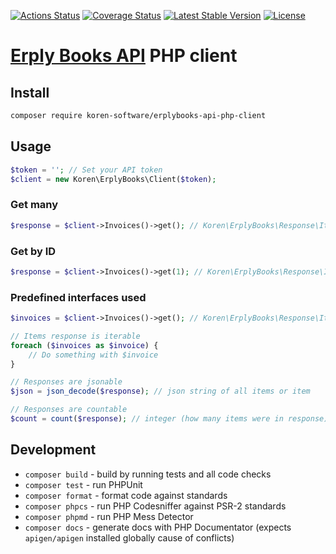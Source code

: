 [![Actions Status](https://github.com/koren-software/erplybooks-api-php-client/workflows/build/badge.svg)](https://github.com/koren-software/erplybooks-api-php-client/actions)
[![Coverage Status](https://coveralls.io/repos/koren-software/erplybooks-api-php-client/badge.svg?branch=master&service=github)](https://coveralls.io/github/koren-software/erplybooks-api-php-client?branch=master)
[![Latest Stable Version](https://poser.pugx.org/koren-software/erplybooks-api-php-client/v/stable)](https://packagist.org/packages/koren-software/erplybooks-api-php-client)
[![License](https://img.shields.io/badge/license-MIT-blue.svg)](LICENSE)

# [Erply Books API](https://www.erplybooks.com/api/) PHP client

## Install

````bash
composer require koren-software/erplybooks-api-php-client
````

## Usage

```php
$token = ''; // Set your API token
$client = new Koren\ErplyBooks\Client($token);
```

### Get many
```php
$response = $client->Invoices()->get(); // Koren\ErplyBooks\Response\ItemsResponse
```

### Get by ID
```php
$response = $client->Invoices()->get(1); // Koren\ErplyBooks\Response\ItemResponse
```

### Predefined interfaces used
```php
$invoices = $client->Invoices()->get(); // Koren\ErplyBooks\Response\ItemsResponse

// Items response is iterable
foreach ($invoices as $invoice) {
    // Do something with $invoice
}

// Responses are jsonable
$json = json_decode($response); // json string of all items or item

// Responses are countable
$count = count($response); // integer (how many items were in response)
```

## Development

- `composer build` - build by running tests and all code checks
- `composer test` - run PHPUnit
- `composer format` - format code against standards
- `composer phpcs` - run PHP Codesniffer against PSR-2 standards
- `composer phpmd` - run PHP Mess Detector
- `composer docs` - generate docs with PHP Documentator (expects `apigen/apigen` installed globally cause of conflicts)
